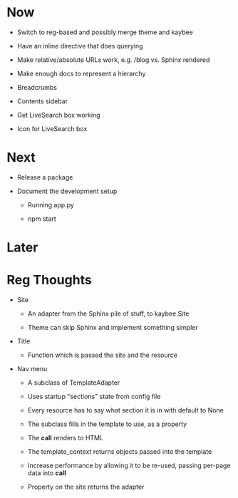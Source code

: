 # Now

- Switch to reg-based and possibly merge theme and kaybee

- Have an inline directive that does querying

- Make relative/absolute URLs work, e.g. /blog vs. Sphinx rendered

- Make enough docs to represent a hierarchy

- Breadcrumbs

- Contents sidebar

- Get LiveSearch box working

- Icon for LiveSearch box

# Next

- Release a package

- Document the development setup

    - Running app.py
    
    - npm start

# Later


# Reg Thoughts

- Site

    - An adapter from the Sphinx pile of stuff, to kaybee.Site
    
    - Theme can skip Sphinx and implement something simpler

- Title

    - Function which is passed the site and the resource    
        
- Nav menu

    - A subclass of TemplateAdapter
    
    - Uses startup "sections" state from config file
    
    - Every resource has to say what section it is in with
      default to None

    - The subclass fills in the template to use, as a property
    
    - The __call__ renders to HTML
    
    - The template_context returns objects passed into the template
    
    - Increase performance by allowing it to be re-used, passing 
      per-page data into __call__
      
    - Property on the site returns the adapter
    
      
    